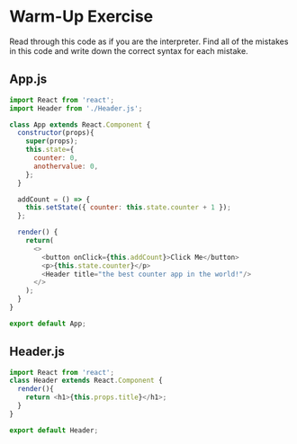 # Warm-Up Exercise

Read through this code as if you are the interpreter. Find all of the mistakes in this code and write down the correct syntax for each mistake.

## App.js

```javascript
import React from 'react';
import Header from './Header.js';

class App extends React.Component {
  constructor(props){
    super(props);
    this.state={
      counter: 0,
      anothervalue: 0,
    };
  }

  addCount = () => {
    this.setState({ counter: this.state.counter + 1 });
  };

  render() {
    return(
      <>
        <button onClick={this.addCount}>Click Me</button>
        <p>{this.state.counter}</p>
        <Header title="the best counter app in the world!"/>
      </>
    );
  }
}

export default App;
```

## Header.js

```javascript
import React from 'react';
class Header extends React.Component {
  render(){
    return <h1>{this.props.title}</h1>;
  }
}

export default Header;
```
